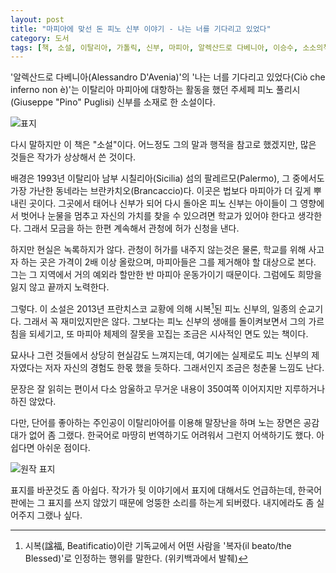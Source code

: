 ```yaml
---
layout: post
title: "마피아에 맞선 돈 피노 신부 이야기 - 나는 너를 기다리고 있었다"
category: 도서
tags: [책, 소설, 이탈리아, 가톨릭, 신부, 마피아, 알렉산드로 다베니아, 이승수, 소소의책, 서평]
---
```


'알렉산드로 다베니아(Alessandro D'Avenia)'의
'나는 너를 기다리고 있었다(Ciò che inferno non è)'는
이탈리아 마피아에 대항하는 활동을 했던 주세페 피노 풀리시(Giuseppe "Pino" Puglisi) 신부를 소재로 한 소설이다.

![표지](https://lh3.googleusercontent.com/-J2_TrhM8PVg/Wlldko7o-qI/AAAAAAAAdeU/A9i0UtcTINoHrcf1OqpcK-F9myFoJh1LACE0YBhgL/s480/cio-che-inferno-non-e-book-kr.jpg)

다시 말하지만 이 책은 "소설"이다.
어느정도 그의 말과 행적을 참고로 했겠지만,
많은 것들은 작가가 상상해서 쓴 것이다.

배경은 1993년 이탈리아 남부 시칠리아(Sicilia) 섬의 팔레르모(Palermo),
그 중에서도 가장 가난한 동네라는 브란카치오(Brancaccio)다.
이곳은 법보다 마피아가 더 깊게 뿌내린 곳이다.
그곳에서 태어나 신부가 되어 다시 돌아온 피노 신부는
아이들이 그 영향에서 벗어나
눈물을 멈추고 자신의 가치를 찾을 수 있으려면 학교가 있어야 한다고 생각한다.
그래서 모금을 하는 한편 계속해서 관청에 허가 신청을 낸다.

하지만 현실은 녹록하지가 않다.
관청이 허가를 내주지 않는것은 물론,
학교를 위해 사고자 하는 곳은 가격이 2배 이상 올랐으며,
마피아들은 그를 제거해야 할 대상으로 본다.
그는 그 지역에서 거의 예외라 할만한 반 마피아 운동가이기 때문이다.
그럼에도 희망을 잃지 않고 끝까지 노력한다.

그렇다.
이 소설은 2013년 프란치스코 교황에 의해 시복[^1]된 피노 신부의, 일종의 순교기다.
그래서 꼭 재미있지만은 않다.
그보다는 피노 신부의 생애를 돌이켜보면서 그의 가르침을 되세기고,
또 마피아 체제의 잘못을 꼬집는 조금은 시사적인 면도 있는 책이다.

[^1]: 시복(諡福, Beatificatio)이란 기독교에서 어떤 사람을 '복자(il beato/the Blessed)'로 인정하는 행위를 말한다. (위키백과에서 발췌)

묘사나 그런 것들에서 상당히 현실감도 느껴지는데,
여기에는 실제로도 피노 신부의 제자였다는 저자 자신의 경험도 한몫 했을 듯하다.
그래서인지 조금은 청춘물 느낌도 난다.

문장은 잘 읽히는 편이서
다소 암울하고 무거운 내용이 350여쪽 이어지지만
지루하거나 하진 않았다.

다만, 단어를 좋아하는 주인공이
이탈리아어를 이용해 말장난을 하며 노는 장면은
공감대가 없어 좀 그랬다.
한국어로 마땅히 번역하기도 어려워서 그런지 어색하기도 했다.
아쉽다면 아쉬운 점이다.

![원작 표지](https://lh3.googleusercontent.com/-zSOifNPp_MU/WlleKSDqeBI/AAAAAAAAdeo/4AInvLaQDNgDzgSBk6fFrRy0fxvIQpiJQCE0YBhgL/s480/cio-che-inferno-non-e-book.jpg)

표지를 바꾼것도 좀 아쉽다.
작가가 뒷 이야기에서 표지에 대해서도 언급하는데,
한국어판에는 그 표지를 쓰지 않았기 때문에 엉뚱한 소리를 하는게 되버렸다.
내지에라도 좀 실어주지 그랬나 싶다.
